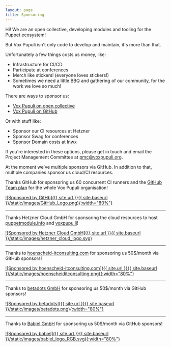 ```yaml
---
layout: page
title: Sponsoring
---
```


Hi! We are an open collective, developing modules and tooling for the Puppet ecosystem!

But Vox Pupuli isn't only code to develop and maintain, it's more than that.

Unfortunately a few things costs us money, like:
- Infrastructure for CI/CD
- Participate at conferences
- Merch like stickers! (everyone loves stickers!)
- Sometimes we need a little BBQ and gathering of our community, for the work we love so much!

There are ways to sponsor us:
- [Vox Pupuli on open collective](https://opencollective.com/vox-pupuli)
- [Vox Pupuli on GitHub](https://github.com/sponsors/voxpupuli)

Or with stuff like:
- Sponsor our CI resources at Hetzner
- Sponsor Swag for conferences
- Sponsor Domain costs at Inwx

If you're interested in these options, please get in touch and email the Project Management Committee at pmc@voxpupuli.org.

At the moment we've multiple sponsors via GitHub. In addition to that, multiple
companies sponsor us cloud/CI resources.

Thanks GitHub for sponsoring us 60 concurrent CI runners and the
[GitHub Team plan](https://github.com/pricing) for the whole Vox Pupuli organisation!

[![Sponsored by GitHb]({{ site.url }}{{ site.baseurl }}/static/images/GitHub_Logo.png){:width="80%"}](https://github.com)

---

Thanks Hetzner Cloud GmbH for sponsoring the cloud resources to host
[puppetmodule.info](https://www.puppetmodule.info) and [voxpupu.li](https://voxpupu.li)!

[![Sponsored by Hetzner Cloud GmbH]({{ site.url }}{{ site.baseurl }}/static/images/hetzner_cloud_logo.svg)](https://www.hetzner.com)

---

Thanks to [hoenscheid-itconsulting.com](https://www.hoenscheid-itconsulting.com/) for sponsoring us 50$/month via GitHub sponsors!

[![Sponsored by hoenscheid-itconsulting.com]({{ site.url }}{{ site.baseurl }}/static/images/hoenscheiditconsulting.png){:width="80%"}](https://www.hoenscheid-itconsulting.com)

---

Thanks to [betadots GmbH](https://www.betadots.de/) for sponsoring us 50$/month via GitHub sponsors!

[![Sponsored by betadots]({{ site.url }}{{ site.baseurl }}/static/images/betadots.png){:width="80%"}](https://www.betadots.de/)

---

Thanks to [Babiel GmbH](https://babiel.com/) for sponsoring us 50$/month via GitHub sponsors!

[![Sponsored by babiel]({{ site.url }}{{ site.baseurl }}/static/images/babiel_logo_RGB.svg){:width="80%"}](https://babiel.com/)
